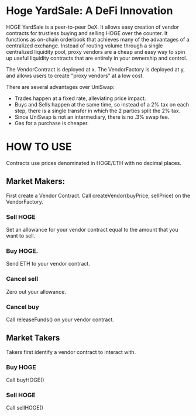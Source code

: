 # Hoge YardSale: A DeFi Innovation

HOGE YardSale is a peer-to-peer DeX. It allows easy creation of vendor contracts for trustless buying and selling HOGE over the counter.
It functions as on-chain orderbook that achieves many of the advantages of a centralized exchange.
Instead of routing volume through a single centralized liquidity pool, proxy vendors are a cheap and easy way to spin up useful liquidity contracts that are entirely in your ownership and control.

The VendorContract is deployed at x.
The VendorFactory is deployed at y, and allows users to create "proxy vendors" at a low cost.

There are several advantages over UniSwap:
- Trades happen at a fixed rate, alleviating price impact.
- Buys and Sells happen at the same time, so instead of a 2% tax on each step, there is a single transfer in which the 2 parties split the 2% tax.
- Since UniSwap is not an intermediary, there is no .3% swap fee.
- Gas for a purchase is cheaper.

# HOW TO USE

Contracts use prices denominated in HOGE/ETH with no decimal places.

## Market Makers:

First create a Vendor Contract.
Call createVendor(buyPrice, sellPrice) on the VendorFactory.

### Sell HOGE

Set an allowance for your vendor contract equal to the amount that you want to sell.

### Buy HOGE.
Send ETH to your vendor contract.

### Cancel sell
Zero out your allowance.

### Cancel buy
Call releaseFunds() on your vendor contract.

## Market Takers

Takers first identify a vendor contract to interact with.

### Buy HOGE

Call buyHOGE()

### Sell HOGE

Call sellHOGE()
